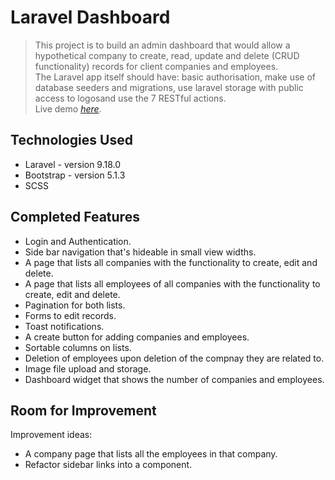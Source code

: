 # Laravel Dashboard
> This project is to build an admin dashboard that would allow a hypothetical company to create, read, update and delete (CRUD functionality) records for client companies and employees.<br />
> The Laravel app itself should have: basic authorisation, make use of database seeders and migrations, use laravel storage with public access to logosand use the 7 RESTful actions. <br />
> Live demo [_here_](https://martyn-horslen.netmatters-scs.co.uk/laravel-dashboard/). <!-- If you have the project hosted somewhere, include the link here. -->

<!-- ## Table of Contents -->
<!-- * [General Info](#general-information) -->
<!-- * [Technologies Used](#technologies-used) -->
<!-- * [Completed Features](#completed-features) -->
<!-- * [Room for Improvement](#room-for-improvement) -->
<!-- * [Screenshots](#screenshots) -->
<!-- * [Setup](#setup) -->
<!-- * [Usage](#usage) -->
<!-- * [Project Status](#project-status) -->
<!-- * [Acknowledgements](#acknowledgements) -->
<!-- * [Contact](#contact) -->
<!-- * [License](#license) -->


<!-- ## General Information
- Provide general information about your project here.
- What problem does it (intend to) solve?
- What is the purpose of your project?
- Why did you undertake it?
You don't have to answer all the questions - just the ones relevant to your project. -->


## Technologies Used
- Laravel - version 9.18.0
- Bootstrap - version 5.1.3
- SCSS


## Completed Features
- Login and Authentication.
- Side bar navigation that's hideable in small view widths.
- A page that lists all companies with the functionality to create, edit and delete.
- A page that lists all employees of all companies with the functionality to create, edit and delete.
- Pagination for both lists.
- Forms to edit records.
- Toast notifications.
- A create button for adding companies and employees.
- Sortable columns on lists.
- Deletion of employees upon deletion of the compnay they are related to.
- Image file upload and storage.
- Dashboard widget that shows the number of companies and employees.

## Room for Improvement
<!-- To do: -->
Improvement ideas:
- A company page that lists all the employees in that company.
- Refactor sidebar links into a component.

<!-- Known Bugs: -->

<!-- ## Screenshots
![Companies Page](https://i.gyazo.com/67260a7c1c74ad4b48b299e1d4e4fd23.png) -->


<!-- ## Setup
What are the project requirements/dependencies? Where are they listed? A requirements.txt or a Pipfile.lock file perhaps? Where is it located?

Proceed to describe how to install / setup one's local environment / get started with the project. -->


<!-- ## Usage
How does one go about using it?
Provide various use cases and code examples here.

`write-your-code-here` -->


<!-- ## Project Status
Project is: _in progress_ / _complete_ / _no longer being worked on_. If you are no longer working on it, provide reasons why. -->




<!-- ## Acknowledgements
Give credit here.
- This project was inspired by...
- This project was based on [this tutorial](https://www.example.com).
- Many thanks to... -->


<!-- ## Contact
Created by [@MartynHorslen](https://www.flynerd.pl/) - feel free to contact me! -->


<!-- Optional -->
<!-- ## License -->
<!-- This project is open source and available under the [... License](). -->

<!-- You don't have to include all sections - just the one's relevant to your project -->
